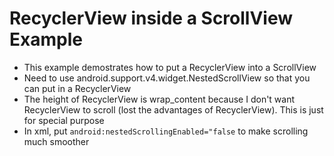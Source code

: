 # RecyclerView inside a ScrollView Example

* This example demostrates how to put a RecyclerView into a ScrollView
* Need to use android.support.v4.widget.NestedScrollView so that you can put in a RecyclerView
* The height of RecyclerView is wrap_content because I don't want RecyclerView to scroll (lost the advantages of RecyclerView). This is just for special purpose
* In xml, put ```android:nestedScrollingEnabled="false``` to make scrolling much smoother

